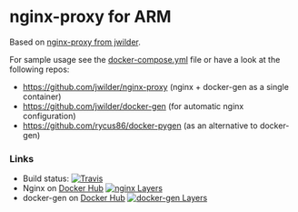 # nginx-proxy for ARM

Based on [nginx-proxy from jwilder](https://github.com/jwilder/nginx-proxy).

For sample usage see the [docker-compose.yml](https://github.com/rycus86/docker-arm-nginx-proxy/blob/master/docker-compose.yml) file or
have a look at the following repos:
- https://github.com/jwilder/nginx-proxy (nginx + docker-gen as a single container)
- https://github.com/jwilder/docker-gen (for automatic nginx configuration)
- https://github.com/rycus86/docker-pygen (as an alternative to docker-gen)

### Links

- Build status: [![Travis](https://travis-ci.org/rycus86/docker-arm-nginx-proxy.svg)](https://travis-ci.org/rycus86/docker-arm-nginx-proxy)
- Nginx on [Docker Hub](https://hub.docker.com/r/rycus86/arm-nginx/) [![nginx Layers](https://images.microbadger.com/badges/image/rycus86/arm-nginx.svg)](https://microbadger.com/images/rycus86/arm-nginx "Get your own image badge on microbadger.com")
- docker-gen on [Docker Hub](https://hub.docker.com/r/rycus86/arm-docker-gen/) [![docker-gen Layers](https://images.microbadger.com/badges/image/rycus86/arm-docker-gen.svg)](https://microbadger.com/images/rycus86/arm-docker-gen "Get your own image badge on microbadger.com")
